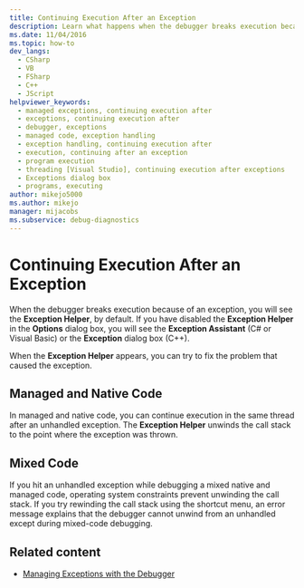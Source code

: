 ```yaml
---
title: Continuing Execution After an Exception
description: Learn what happens when the debugger breaks execution because of an unhandled exception. You may be able to continue execution in the same thread. 
ms.date: 11/04/2016
ms.topic: how-to
dev_langs: 
  - CSharp
  - VB
  - FSharp
  - C++
  - JScript
helpviewer_keywords: 
  - managed exceptions, continuing execution after
  - exceptions, continuing execution after
  - debugger, exceptions
  - managed code, exception handling
  - exception handling, continuing execution after
  - execution, continuing after an exception
  - program execution
  - threading [Visual Studio], continuing execution after exceptions
  - Exceptions dialog box
  - programs, executing
author: mikejo5000
ms.author: mikejo
manager: mijacobs
ms.subservice: debug-diagnostics
---
```

# Continuing Execution After an Exception

When the debugger breaks execution because of an exception, you will see the **Exception Helper**, by default. If you have disabled the **Exception Helper** in the **Options** dialog box, you will see the **Exception Assistant** (C# or Visual Basic) or the **Exception** dialog box (C++).

 When the **Exception Helper** appears, you can try to fix the problem that caused the exception.

## Managed and Native Code
 In managed and native code, you can continue execution in the same thread after an unhandled exception. The **Exception Helper** unwinds the call stack to the point where the exception was thrown.

## Mixed Code
 If you hit an unhandled exception while debugging a mixed native and managed code, operating system constraints prevent unwinding the call stack. If you try rewinding the call stack using the shortcut menu, an error message explains that the debugger cannot unwind from an unhandled except during mixed-code debugging.

## Related content

- [Managing Exceptions with the Debugger](../debugger/managing-exceptions-with-the-debugger.md)